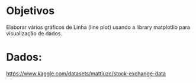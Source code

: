 # Objetivos
Elaborar vários gráficos de Linha (line plot) usando a library matplotlib para visualização de dados.
# Dados:
https://www.kaggle.com/datasets/mattiuzc/stock-exchange-data
